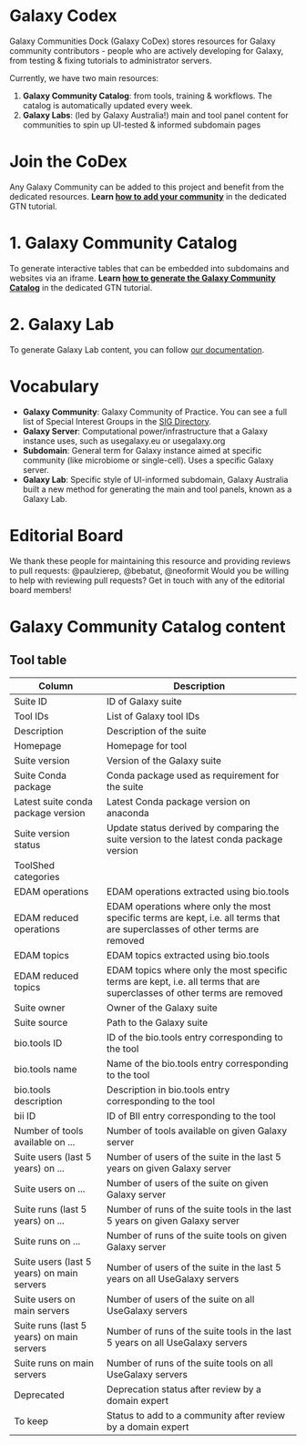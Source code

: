 Galaxy Codex
============

Galaxy Communities Dock (Galaxy CoDex) stores resources for Galaxy community contributors - people who are actively developing for Galaxy, from testing & fixing tutorials to administrator servers.

Currently, we have two main resources:

1. **Galaxy Community Catalog**: from tools, training & workflows.  The catalog is automatically updated every week.
2. **Galaxy Labs**: (led by Galaxy Australia!) main and tool panel content for communities to spin up UI-tested & informed subdomain pages


# Join the CoDex
Any Galaxy Community can be added to this project and benefit from the dedicated resources.
**Learn [how to add your community](https://training.galaxyproject.org/training-material/topics/community/faqs/codex.html)** in the dedicated GTN tutorial.

# 1. Galaxy Community Catalog
To generate interactive tables that can be embedded into subdomains and websites via an iframe. 
**Learn [how to generate the Galaxy Community Catalog](https://training.galaxyproject.org/training-material//topics/dev/tutorials/community-tool-table/tutorial.html)** in the dedicated GTN tutorial. 

# 2. Galaxy Lab
To generate Galaxy Lab content, you can follow [our documentation](https://labs.usegalaxy.org.au/).

# Vocabulary
- **Galaxy Community**: Galaxy Community of Practice. You can see a full list of Special Interest Groups in the [SIG Directory](https://galaxyproject.org/community/sig).
- **Galaxy Server**: Computational power/infrastructure that a Galaxy instance uses, such as usegalaxy.eu or usegalaxy.org
- **Subdomain**: General term for Galaxy instance aimed at specific community (like microbiome or single-cell). Uses a specific Galaxy server.
- **Galaxy Lab**: Specific style of UI-informed subdomain, Galaxy Australia built a new method for generating the main and tool panels, known as a Galaxy Lab.

# Editorial Board
We thank these people for maintaining this resource and providing reviews to pull requests:
@paulzierep, @bebatut, @neoformit
Would you be willing to help with reviewing pull requests? Get in touch with any of the editorial board members!

# Galaxy Community Catalog content

## Tool table

Column | Description
--- | ---
Suite ID | ID of Galaxy suite
Tool IDs | List of Galaxy tool IDs
Description | Description of the suite
Homepage | Homepage for tool
Suite version | Version of the Galaxy suite
Suite Conda package | Conda package used as requirement for the suite 
Latest suite conda package version | Latest Conda package version on anaconda
Suite version status | Update status derived by comparing the suite version to the latest conda package version
ToolShed categories | 
EDAM operations | EDAM operations extracted using bio.tools
EDAM reduced operations | EDAM operations where only the most specific terms are kept, i.e. all terms that are superclasses of other terms are removed
EDAM topics | EDAM topics extracted using bio.tools
EDAM reduced topics | EDAM topics where only the most specific terms are kept, i.e. all terms that are superclasses of other terms are removed
Suite owner | Owner of the Galaxy suite
Suite source | Path to the Galaxy suite
bio.tools ID | ID of the bio.tools entry corresponding to the tool
bio.tools name | Name of the bio.tools entry corresponding to the tool
bio.tools description | Description in bio.tools entry corresponding to the tool
bii ID | ID of BII entry corresponding to the tool
Number of tools available on ...  | Number of tools available on given Galaxy server
Suite users (last 5 years) on ...  | Number of users of the suite in the last 5 years on given Galaxy server
Suite users on ...  | Number of users of the suite on given Galaxy server
Suite runs (last 5 years) on ...  |  Number of runs of the suite tools in the last 5 years on given Galaxy server
Suite runs on ...  | Number of runs of the suite tools on given Galaxy server
Suite users (last 5 years) on main servers  |  Number of users of the suite in the last 5 years on all UseGalaxy servers
Suite users on main servers  | Number of users of the suite on all UseGalaxy servers
Suite runs (last 5 years) on main servers  | Number of runs of the suite tools in the last 5 years on all UseGalaxy servers
Suite runs on main servers  | Number of runs of the suite tools on all UseGalaxy servers
Deprecated | Deprecation status after review by a domain expert
To keep | Status to add to a community after review by a domain expert



